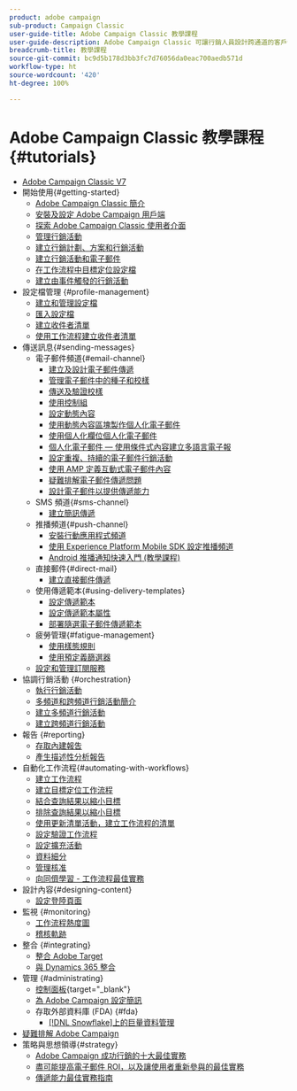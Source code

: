 ```yaml
---
product: adobe campaign
sub-product: Campaign Classic
user-guide-title: Adobe Campaign Classic 教學課程
user-guide-description: Adobe Campaign Classic 可讓行銷人員設計跨通道的客戶體驗，並提供視覺化促銷活動協調、即時互動管理和跨通道執行的環境。
breadcrumb-title: 教學課程
source-git-commit: bc9d5b178d3bb3fc7d76056da0eac700aedb571d
workflow-type: ht
source-wordcount: '420'
ht-degree: 100%

---
```



# Adobe Campaign Classic 教學課程 {#tutorials}

+ [Adobe Campaign Classic V7](/help/overview.md)
+ 開始使用{#getting-started}
   + [Adobe Campaign Classic 簡介](/help/getting-started/introduction-to-adobe-campaign-classic.md)
   + [安裝及設定 Adobe Campaign 用戶端](/help/getting-started/install-and-setup-the-adobe-campaign-client.md)
   + [探索 Adobe Campaign Classic 使用者介面](/help/getting-started/exploring-the-adobe-campaign-classic-user-interface.md)
   + [管理行銷活動](/help/getting-started/managing-marketing-campaigns.md)
   + [建立行銷計劃、方案和行銷活動](/help/getting-started/creating-a-marketing-plan-programs-and-campaigns.md)
   + [建立行銷活動和電子郵件](/help/getting-started/creating-a-campaign-and-an-email.md)
   + [在工作流程中目標定位設定檔](/help/getting-started/targeting-profiles-in-a-workflow.md)
   + [建立由事件觸發的行銷活動](/help/getting-started/create-event-triggered-campaigns.md)
+ 設定檔管理 {#profile-management}
   + [建立和管理設定檔](/help/profile-management/create-and-manage-profiles.md)
   + [匯入設定檔](/help/data-management/importing-profiles.md)
   + [建立收件者清單](/help/profile-management/creating-a-list-of-recipients.md)
   + [使用工作流程建立收件者清單](/help/profile-management/creating-a-list-of-recipients-with-a-workflow.md)
+ 傳送訊息{#sending-messages}
   + 電子郵件頻道{#email-channel}
      + [建立及設計電子郵件傳遞](/help/sending-messages/email-channel/create-and-design-email-deliveries.md)
      + [管理電子郵件中的種子和校樣](/help/sending-messages/email-channel/managing-seed-and-proofs.md)
      + [傳送及驗證校樣](/help/sending-messages/email-channel/send-and-validate-proofs.md)
      + [使用控制組](/help/sending-messages/email-channel/use-control-groups.md)
      + [設定動態內容](/help/sending-messages/email-channel/configuring-dynamic-content.md)
      + [使用動態內容區塊製作個人化電子郵件](/help/sending-messages/email-channel/personalization-with-dynamic-content-blocks.md)
      + [使用個人化欄位個人化電子郵件](/help/sending-messages/email-channel/personalizing-emails-using-personalization-fields.md)
      + [個人化電子郵件 — 使用條件式內容建立多語言電子報](/help/sending-messages/email-channel/personalizing-emails-create-a-multi-lingual-newsletter-using-conditional-content.md)
      + [設定重複、持續的電子郵件行銷活動](/help/sending-messages/recurring-deliveries.md)
      + [使用 AMP 定義互動式電子郵件內容](/help/sending-messages/email-channel/defining-interactive-email-content-with-amp.md)
      + [疑難排解電子郵件傳遞問題](/help/sending-messages/email-channel/troubleshooting-email-delivery-issues.md)
      + [設計電子郵件以提供傳遞能力](/help/sending-messages/email-channel/design-emails-for-deliverability.md)
   + SMS 頻道{#sms-channel}
      + [建立簡訊傳遞](/help/sending-messages/mobile-channel/create-a-sms-delivery.md)
   + 推播頻道{#push-channel}
      + [安裝行動應用程式頻道](/help/sending-messages/mobile-channel/installing-the-mobile-app-channel.md)
      + [使用 Experience Platform Mobile SDK 設定推播頻道](/help/sending-messages/mobile-channel/configure-push-using-aep-mobile-sdk.md)
      + [Android 推播通知快速入門 (教學課程)](https://experienceleague.adobe.com/docs/campaign-classic-learn/getting-started-with-push-notifications-for-android/introduction.html?lang=zh-Hant)
   + 直接郵件{#direct-mail}
      + [建立直接郵件傳遞](/help/sending-messages/direct-mail/creating-direct-mail-deliveries.md)
   + 使用傳遞範本{#using-delivery-templates}
      + [設定傳遞範本](/help/sending-messages/using-delivery-templates/configuring-a-delivery-template.md)
      + [設定傳遞範本屬性](/help/sending-messages/using-delivery-templates/setting-delivery-template-properties.md)
      + [部署隨選電子郵件傳遞範本](/help/sending-messages/using-delivery-templates/deploying-ad-hoc-email-delivery-template.md)
   + 疲勞管理{#fatigue-management}
      + [使用樣態規則](/help/sending-messages/fatigue-management/typology-rules-for-fatigue-management.md)
      + [使用預定義篩選器](/help/sending-messages/fatigue-management/fatigue-management-using-filters.md)
   + [設定和管理訂閱服務](/help/sending-messages/configuring-and-managing-subscription-services.md)
+ 協調行銷活動 {#orchestration}
   + [執行行銷活動](/help/orchestrating-campaigns/executing-a-campaign.md)
   + [多頻道和跨頻道行銷活動簡介](/help/orchestrating-campaigns/introduction-to-cross-and-multi-channel-campaigns.md)
   + [建立多頻道行銷活動](/help/orchestrating-campaigns/multi-channel-campaigns.md)
   + [建立跨頻道行銷活動](/help/orchestrating-campaigns/cross-channel-campaigns.md)
+ 報告 {#reporting}
   + [存取內建報吿](/help/reporting/accessing-built-in-reports.md)
   + [產生描述性分析報告](/help/reporting/generating-a-descriptive-analysis-report.md)
+ 自動化工作流程{#automating-with-workflows}
   + [建立工作流程](/help/automating-with-workflows/creating-a-workflow.md)
   + [建立目標定位工作流程](/help/automating-with-workflows/creating-a-targeting-workflow.md)
   + [結合查詢結果以縮小目標](/help/automating-with-workflows/refining-targets-by-combining-query-results.md)
   + [排除查詢結果以縮小目標](/help/automating-with-workflows/refining-targets-by-excluding-query-results.md)
   + [使用更新清單活動，建立工作流程的清單](/help/automating-with-workflows/using-the-update-list-activity.md)
   + [設定驗證工作流程](/help/automating-with-workflows/validation-flow-configuration.md)
   + [設定擴充活動](/help/automating-with-workflows/enrichment-activity.md)
   + [資料細分](/help/data-management/data-segmentation.md)
   + [管理核准](/help/automating-with-workflows/managing-approvals.md)
   + [向同儕學習 - 工作流程最佳實務](/help/automating-with-workflows/workflow-best-practices-for-marketers.md)
+ 設計內容{#designing-content}
   + [設定登陸頁面](/help/designing-content/configure-landingpages.md)
+ 監視 {#monitoring}
   + [工作流程熱度圖](/help/monitoring-campaign-classic/workflow-heatmap.md)
   + [稽核軌跡](/help/monitoring-campaign-classic/audit-trail.md)
+ 整合 {#integrating}
   + [整合 Adobe Target](/help/integrations/target-integration.md)
   + [與 Dynamics 365 整合](/help/integrations/dynamics365-integration.md)
+ 管理 {#administrating}
   + [控制面板](https://experienceleague.adobe.com/docs/control-panel-learn/control-panel/control-panel-overview.html?lang=zh-Hant){target="_blank"}
   + [為 Adobe Campaign 設定簡訊](https://experienceleague.adobe.com/docs/campaign-learn/set-up-sms-for-adobe-campaign/overview.html?lang=zh-Hant)
   + 存取外部資料庫 (FDA) {#fda}
      + [ [!DNL Snowflake]上的巨量資料管理](/help/administrating/snowflake/big-data-segmentation-on-snowflake.md)
+ [疑難排解 Adobe Campaign](https://experienceleague.adobe.com/docs/campaign-classic-learn/troubleshooting/overview.html?lang=zh-Hant)
+ 策略與思想領導{#strategy}
   + [Adobe Campaign 成功行銷的十大最佳實務](/help/strategy/10-best-practices-for-marketers.md)
   + [盡可能提高電子郵件 ROI，以及讓使用者重新參與的最佳實務](https://experienceleague.adobe.com/docs/campaign-learn/tutorials/strategy/campaign-maximize-email-best-practices.html?lang=zh-Hant)
   + [傳遞能力最佳實務指南](https://experienceleague.adobe.com/docs/deliverability-learn/deliverability-best-practice-guide/introduction.html?lang=zh-Hant)
